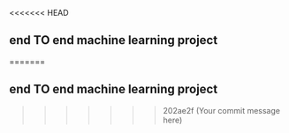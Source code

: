 <<<<<<< HEAD
## end TO end machine learning project
=======
## end TO end machine learning project 
>>>>>>> 202ae2f (Your commit message here)
